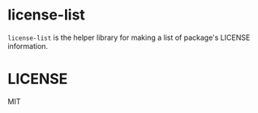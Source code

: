 # license-list

`license-list` is the helper library for making a list of package's LICENSE information.


# LICENSE

MIT
